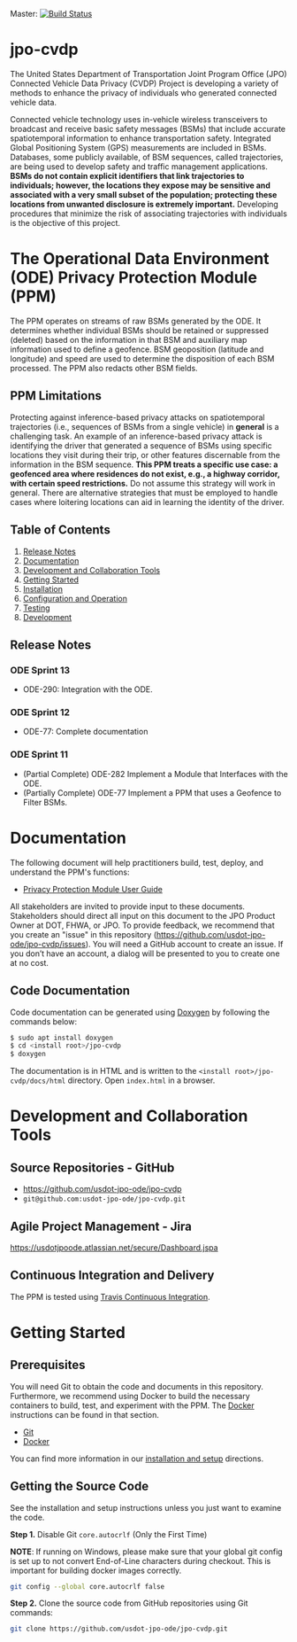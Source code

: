 Master: [![Build Status](https://travis-ci.org/usdot-jpo-ode/jpo-cvdp.svg?branch=master)](https://travis-ci.org/usdot-jpo-ode/jpo-cvdp)

# jpo-cvdp

The United States Department of Transportation Joint Program Office (JPO)
Connected Vehicle Data Privacy (CVDP) Project is developing a variety of methods
to enhance the privacy of individuals who generated connected vehicle data.

Connected vehicle technology uses in-vehicle wireless transceivers to broadcast
and receive basic safety messages (BSMs) that include accurate spatiotemporal
information to enhance transportation safety. Integrated Global Positioning
System (GPS) measurements are included in BSMs.  Databases, some publicly
available, of BSM sequences, called trajectories, are being used to develop
safety and traffic management applications. **BSMs do not contain explicit
identifiers that link trajectories to individuals; however, the locations they
expose may be sensitive and associated with a very small subset of the
population; protecting these locations from unwanted disclosure is extremely
important.** Developing procedures that minimize the risk of associating
trajectories with individuals is the objective of this project.

# The Operational Data Environment (ODE) Privacy Protection Module (PPM)

The PPM operates on streams of raw BSMs generated by the ODE. It determines
whether individual BSMs should be retained or suppressed (deleted) based on the
information in that BSM and auxiliary map information used to define a geofence.
BSM geoposition (latitude and longitude) and speed are used to determine the
disposition of each BSM processed. The PPM also redacts other BSM fields.

## PPM Limitations

Protecting against inference-based privacy attacks on spatiotemporal
trajectories (i.e., sequences of BSMs from a single vehicle) in **general** is
a challenging task. An example of an inference-based privacy attack is
identifying the driver that generated a sequence of BSMs using specific
locations they visit during their trip, or other features discernable from the
information in the BSM sequence. **This PPM treats a specific use case: a
geofenced area where residences do not exist, e.g., a highway corridor, with
certain speed restrictions.** Do not assume this strategy will work in general.
There are alternative strategies that must be employed to handle cases where
loitering locations can aid in learning the identity of the driver.

## Table of Contents

1. [Release Notes](#release-notes)
2. [Documentation](#documentation)
3. [Development and Collaboration Tools](#development-and-collaboration-tools)
3. [Getting Started](#getting-started)
4. [Installation](docs/installation.md)
5. [Configuration and Operation](docs/configuration.md)
6. [Testing](docs/testing.md)
7. [Development](docs/coding-standards.md)

## Release Notes

### ODE Sprint 13

- ODE-290: Integration with the ODE.

### ODE Sprint 12

- ODE-77: Complete documentation

### ODE Sprint 11

- (Partial Complete) ODE-282 Implement a Module that Interfaces with the ODE.
- (Partially Complete) ODE-77 Implement a PPM that uses a Geofence to Filter BSMs.

# Documentation

The following document will help practitioners build, test, deploy, and understand the PPM's functions:

- [Privacy Protection Module User Guide](docs/ppm_user_manual.docx)

All stakeholders are invited to provide input to these documents. Stakeholders should direct all input on this document
to the JPO Product Owner at DOT, FHWA, or JPO. To provide feedback, we recommend that you create an "issue" in this
repository (https://github.com/usdot-jpo-ode/jpo-cvdp/issues). You will need a GitHub account to create an issue. If you
don’t have an account, a dialog will be presented to you to create one at no cost.

## Code Documentation

Code documentation can be generated using [Doxygen](https://www.doxygen.org) by following the commands below:

```bash
$ sudo apt install doxygen
$ cd <install root>/jpo-cvdp
$ doxygen
```

The documentation is in HTML and is written to the `<install root>/jpo-cvdp/docs/html` directory. Open `index.html` in a
browser.

# Development and Collaboration Tools

## Source Repositories - GitHub

- https://github.com/usdot-jpo-ode/jpo-cvdp
- `git@github.com:usdot-jpo-ode/jpo-cvdp.git`

## Agile Project Management - Jira
https://usdotjpoode.atlassian.net/secure/Dashboard.jspa

## Continuous Integration and Delivery

The PPM is tested using [Travis Continuous Integration](https://travis-ci.org).

# Getting Started

## Prerequisites

You will need Git to obtain the code and documents in this repository.
Furthermore, we recommend using Docker to build the necessary containers to
build, test, and experiment with the PPM. The [Docker](#docker) instructions can be found in that section.

- [Git](https://git-scm.com/)
- [Docker](https://www.docker.com)

You can find more information in our [installation and setup](docs/installation.md) directions.

## Getting the Source Code

See the installation and setup instructions unless you just want to examine the code.

**Step 1.** Disable Git `core.autocrlf` (Only the First Time)

   **NOTE**: If running on Windows, please make sure that your global git config is
   set up to not convert End-of-Line characters during checkout. This is important
   for building docker images correctly.

```bash
git config --global core.autocrlf false
```

**Step 2.** Clone the source code from GitHub repositories using Git commands:

```bash
git clone https://github.com/usdot-jpo-ode/jpo-cvdp.git
```
